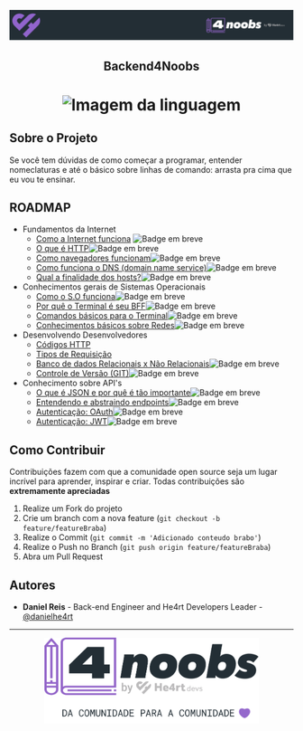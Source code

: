<!-- Logo 4noobs -->

<p align="center">
  <a href="https://github.com/he4rt/4noobs" target="_blank">
    <img src=".github/header_4noobs.svg">
  </a>
</p>

<!-- Title -->

<p align="center">
  <h2 align="center">Backend4Noobs</h2>

  <h1 align="center"><img src="../.github/deno.svg" alt="Imagem da linguagem" width="120"></h1>
  
  
</p>
    
 <!-- ABOUT THE PROJECT -->

## Sobre o Projeto
Se você tem dúvidas de como começar a programar, entender nomeclaturas e até o básico sobre linhas de comando: arrasta pra cima que eu vou te ensinar.

<!-- ROADMAP OF PROJECT -->

## ROADMAP
- Fundamentos da Internet
  - [Como a Internet funciona](docs/1-srp.md) <img alt="Badge em breve" src="https://img.shields.io/badge/-EM%20BREVE-red">
  - [O que é HTTP](docs/2-ocp.md)<img alt="Badge em breve" src="https://img.shields.io/badge/-EM%20BREVE-red">
  - [Como navegadores funcionam](docs/3-lsp.md)<img alt="Badge em breve" src="https://img.shields.io/badge/-EM%20BREVE-red">
  - [Como funciona o DNS (domain name service)](docs/3-lsp.md)<img alt="Badge em breve" src="https://img.shields.io/badge/-EM%20BREVE-red">
  - [Qual a finalidade dos hosts?](docs/3-lsp.md)<img alt="Badge em breve" src="https://img.shields.io/badge/-EM%20BREVE-red">
- Conhecimentos gerais de Sistemas Operacionais
  - [Como o S.O funciona](#)<img alt="Badge em breve" src="https://img.shields.io/badge/-EM%20BREVE-red">
  - [Por quê o Terminal é seu BFF](#)<img alt="Badge em breve" src="https://img.shields.io/badge/-EM%20BREVE-red">
  - [Comandos básicos para o Terminal](#)<img alt="Badge em breve" src="https://img.shields.io/badge/-EM%20BREVE-red">
  - [Conhecimentos básicos sobre Redes](#)<img alt="Badge em breve" src="https://img.shields.io/badge/-EM%20BREVE-red">
- Desenvolvendo Desenvolvedores
  - [Códigos HTTP](docs/3-desenvolvimento/1-http.md)
  - [Tipos de Requisição](docs/3-desenvolvimento/2-requests.md)
  - [Banco de dados Relacionais x Não Relacionais](#)<img alt="Badge em breve" src="https://img.shields.io/badge/-EM%20BREVE-red">
  - [Controle de Versão (GIT)](#)<img alt="Badge em breve" src="https://img.shields.io/badge/-EM%20BREVE-red">
- Conhecimento sobre API's
  - [O que é JSON e por quê é tão importante](#)<img alt="Badge em breve" src="https://img.shields.io/badge/-EM%20BREVE-red">
  - [Entendendo e abstraindo endpoints](#)<img alt="Badge em breve" src="https://img.shields.io/badge/-EM%20BREVE-red">
  - [Autenticação: OAuth](#)<img alt="Badge em breve" src="https://img.shields.io/badge/-EM%20BREVE-red">
  - [Autenticação: JWT](#)<img alt="Badge em breve" src="https://img.shields.io/badge/-EM%20BREVE-red">

  
<!-- CONTRIBUTING -->

## Como Contribuir

Contribuições fazem com que a comunidade open source seja um lugar incrível para aprender, inspirar e criar. Todas contribuições
são **extremamente apreciadas**

1. Realize um Fork do projeto
2. Crie um branch com a nova feature (`git checkout -b feature/featureBraba`)
3. Realize o Commit (`git commit -m 'Adicionado conteudo brabo'`)
4. Realize o Push no Branch (`git push origin feature/featureBraba`)
5. Abra um Pull Request

## Autores

- **Daniel Reis** - Back-end Engineer and He4rt Developers Leader - [@danielhe4rt](https://twitter.com/danielhe4rt)

---

<p align="center">
  <a href="https://github.com/he4rt/4noobs" target="_blank">
    <img src=".github/footer_4noobs.svg" width="380">
  </a>
</p>
